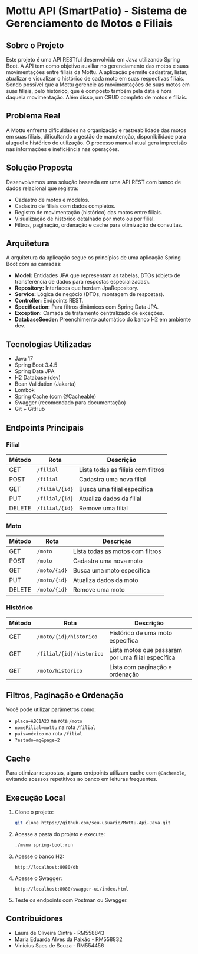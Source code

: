 
# Mottu API (SmartPatio) - Sistema de Gerenciamento de Motos e Filiais

## Sobre o Projeto

Este projeto é uma API RESTful desenvolvida em Java utilizando Spring Boot. A API tem como objetivo auxiliar no gerenciamento das motos e suas movimentações entre filiais da Mottu. A aplicação permite cadastrar, listar, atualizar e visualizar o histórico de cada moto em suas respectivas filiais. Sendo possível que a Mottu gerencie as movimentações de suas motos em suas filiais, pelo histórico, que é composto também pela data e hora daquela movimentação. Além disso, um CRUD completo de motos e filiais.

## Problema Real

A Mottu enfrenta dificuldades na organização e rastreabilidade das motos em suas filiais, dificultando a gestão de manutenção, disponibilidade para aluguel e histórico de utilização. O processo manual atual gera imprecisão nas informações e ineficiência nas operações.

## Solução Proposta

Desenvolvemos uma solução baseada em uma API REST com banco de dados relacional que registra:
- Cadastro de motos e modelos.
- Cadastro de filiais com dados completos.
- Registro de movimentação (histórico) das motos entre filiais.
- Visualização de histórico detalhado por moto ou por filial.
- Filtros, paginação, ordenação e cache para otimização de consultas.

## Arquitetura

A arquitetura da aplicação segue os princípios de uma aplicação Spring Boot com as camadas:
- **Model:** Entidades JPA que representam as tabelas, DTOs (objeto de transferência de dados para respostas especializadas).
- **Repository:** Interfaces que herdam JpaRepository.
- **Service:** Lógica de negócio (DTOs, montagem de respostas).
- **Controller:** Endpoints REST.
- **Specification:** Para filtros dinâmicos com Spring Data JPA.
- **Exception:** Camada de tratamento centralizado de exceções.
- **DatabaseSeeder:** Preenchimento automático do banco H2 em ambiente dev.

## Tecnologias Utilizadas

- Java 17
- Spring Boot 3.4.5
- Spring Data JPA
- H2 Database (dev)
- Bean Validation (Jakarta)
- Lombok
- Spring Cache (com @Cacheable)
- Swagger (recomendado para documentação)
- Git + GitHub

## Endpoints Principais

### Filial

| Método | Rota             | Descrição                          |
|--------|------------------|------------------------------------|
| GET    | `/filial`        | Lista todas as filiais com filtros |
| POST   | `/filial`        | Cadastra uma nova filial           |
| GET    | `/filial/{id}`   | Busca uma filial específica        |
| PUT    | `/filial/{id}`   | Atualiza dados da filial           |
| DELETE | `/filial/{id}`   | Remove uma filial                  |

### Moto

| Método | Rota             | Descrição                          |
|--------|------------------|------------------------------------|
| GET    | `/moto`          | Lista todas as motos com filtros   |
| POST   | `/moto`          | Cadastra uma nova moto             |
| GET    | `/moto/{id}`     | Busca uma moto específica          |
| PUT    | `/moto/{id}`     | Atualiza dados da moto             |
| DELETE | `/moto/{id}`     | Remove uma moto                    |

### Histórico

| Método | Rota                                | Descrição                                           |
|--------|-------------------------------------|-----------------------------------------------------|
| GET    | `/moto/{id}/historico`              | Histórico de uma moto específica                    |
| GET    | `/filial/{id}/historico`            | Lista motos que passaram por uma filial específica  |
| GET    | `/moto/historico`                   | Lista com paginação e ordenação                     |

## Filtros, Paginação e Ordenação

Você pode utilizar parâmetros como:
- `placa=ABC1A23` na rota `/moto`
- `nomeFilial=mottu` na rota `/filial`
- `pais=méxico` na rota `/filial`
- `?estado=mg&page=2`

## Cache

Para otimizar respostas, alguns endpoints utilizam cache com `@Cacheable`, evitando acessos repetitivos ao banco em leituras frequentes.

## Execução Local

1. Clone o projeto:
   ```bash
   git clone https://github.com/seu-usuario/Mottu-Api-Java.git
   ```

2. Acesse a pasta do projeto e execute:
   ```bash
   ./mvnw spring-boot:run
   ```

3. Acesse o banco H2:
   ```
   http://localhost:8080/db
   ```
4. Acesse o Swagger:
   ```
   http://localhost:8080/swagger-ui/index.html
   ```
5. Teste os endpoints com Postman ou Swagger.

## Contribuidores

- Laura de Oliveira Cintra - RM558843  
- Maria Eduarda Alves da Paixão - RM558832  
- Vinícius Saes de Souza - RM554456
